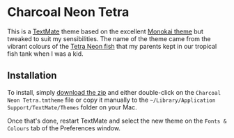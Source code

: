 Charcoal Neon Tetra
===================

This is a [TextMate](http://macromates.com/) theme based on the excellent [Monokai theme](http://www.monokai.nl/blog/2006/07/15/textmate-color-theme/) but tweaked to suit my sensibilities. The name of the theme came from the vibrant colours of the [Tetra Neon fish](http://en.wikipedia.org/wiki/Neon_tetra) that my parents kept in our tropical fish tank when I was a kid.


Installation
------------

To install, simply [download the zip](http://github.com/spjwebster/charcoal-neon-tetra/zipball/master) and either double-click on the `Charcoal Neon Tetra.tmtheme` file or copy it manually to the `~/Library/Application Support/TextMate/Themes` folder on your Mac. 

Once that's done, restart TextMate and select the new theme on the `Fonts & Colours` tab of the Preferences window.